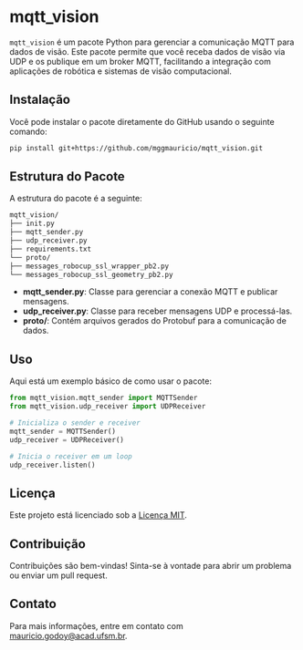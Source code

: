 # mqtt_vision

`mqtt_vision` é um pacote Python para gerenciar a comunicação MQTT para dados de visão. Este pacote permite que você receba dados de visão via UDP e os publique em um broker MQTT, facilitando a integração com aplicações de robótica e sistemas de visão computacional.

## Instalação

Você pode instalar o pacote diretamente do GitHub usando o seguinte comando:

```bash
pip install git+https://github.com/mggmauricio/mqtt_vision.git
```


## Estrutura do Pacote

A estrutura do pacote é a seguinte:


```bash
mqtt_vision/
├── init.py
├── mqtt_sender.py
├── udp_receiver.py
├── requirements.txt
└── proto/
├── messages_robocup_ssl_wrapper_pb2.py
└── messages_robocup_ssl_geometry_pb2.py
```

- **mqtt_sender.py**: Classe para gerenciar a conexão MQTT e publicar mensagens.
- **udp_receiver.py**: Classe para receber mensagens UDP e processá-las.
- **proto/**: Contém arquivos gerados do Protobuf para a comunicação de dados.

## Uso

Aqui está um exemplo básico de como usar o pacote:

```python
from mqtt_vision.mqtt_sender import MQTTSender
from mqtt_vision.udp_receiver import UDPReceiver

# Inicializa o sender e receiver
mqtt_sender = MQTTSender()
udp_receiver = UDPReceiver()

# Inicia o receiver em um loop
udp_receiver.listen()
```

## Licença

Este projeto está licenciado sob a [Licença MIT](LICENSE).

## Contribuição

Contribuições são bem-vindas! Sinta-se à vontade para abrir um problema ou enviar um pull request.

## Contato

Para mais informações, entre em contato com [mauricio.godoy@acad.ufsm.br](mailto:mauricio.godoy@acad.ufsm.br).